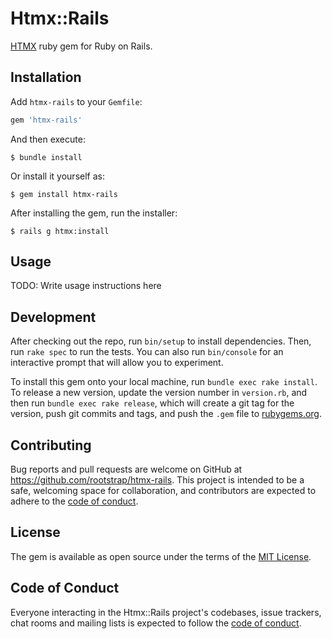 # Htmx::Rails

[HTMX](https://htmx.org/) ruby gem for Ruby on Rails.

## Installation

Add `htmx-rails` to your `Gemfile`:

```ruby
gem 'htmx-rails'
```

And then execute:

    $ bundle install

Or install it yourself as:

    $ gem install htmx-rails

After installing the gem, run the installer:

    $ rails g htmx:install

## Usage

TODO: Write usage instructions here

## Development

After checking out the repo, run `bin/setup` to install dependencies. Then, run `rake spec` to run the tests. You can also run `bin/console` for an interactive prompt that will allow you to experiment.

To install this gem onto your local machine, run `bundle exec rake install`. To release a new version, update the version number in `version.rb`, and then run `bundle exec rake release`, which will create a git tag for the version, push git commits and tags, and push the `.gem` file to [rubygems.org](https://rubygems.org).

## Contributing

Bug reports and pull requests are welcome on GitHub at https://github.com/rootstrap/htmx-rails. This project is intended to be a safe, welcoming space for collaboration, and contributors are expected to adhere to the [code of conduct](https://github.com/rootstrap/htmx-rails/blob/master/CODE_OF_CONDUCT.md).


## License

The gem is available as open source under the terms of the [MIT License](https://opensource.org/licenses/MIT).

## Code of Conduct

Everyone interacting in the Htmx::Rails project's codebases, issue trackers, chat rooms and mailing lists is expected to follow the [code of conduct](https://github.com/rootstrap/htmx-rails/blob/master/CODE_OF_CONDUCT.md).
